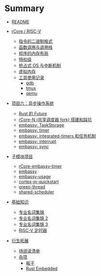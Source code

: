 # Summary

- [README](README.md)
- [rCore / RISC-V]()
  - [指令的二进制格式](rcore-instruction-binary.md)
  - [函数调用与调用栈](rcore-function-call.md)
  - [程序的内存布局](rcore-memory-layout.md)
  - [特权级](rcore-privilege.md)
  - [抢占式 OS 与中断机制](rcore-os-multiprograms.md)
  - [虚拟内存](rcore-virtual-memory.md)
  - [工具使用记录]()
    - [gdb](rcore-gdb.md)
    - [tmux](rcore-tmux.md)
    - [qemu](rcore-qemu.md)

- [项目六：异步操作系统](async-os.md)
  - [Rust 的 Future](async-os-rust-futures.md)
  - [rCore-N (共享调度器 fork) 搭建和踩坑](async-os-dev-log_rCore-N.md)
  - [embassy: TaskStorage](./embassy-task.md)
  - [embassy: timer](embassy-timer.md)
  - [embassy: integrated-timers 和任务机制](./embassy-integrated-timers.md)
  - [embassy: interrupt](./embassy-interrupt.md)
  - [embassy: sync](./embassy-sync.md)

- [子模块项目](./submodules.md)
  - [rCore-embassy-timer](./rCore-embassy-timer.md)
  - [embassy](./embassy.md)
  - [embassy-usage](embassy-usage.md)
  - [cortex-m-quickstart](cortex-m-quickstart.md)
  - [green-thread](./green-thread.md)
  - [shared-scheduler](./shared-scheduler.md)

- [基础知识]()
  - [专业名词集锦](./terminology.md)
  - [专业名词集锦 2](./terminology2.md)
  - [专业名词集锦 3](./terminology3.md)
  - [RISC-V 定时器](riscv-timer.md)

- [衍生拓展](./after-class/index.md)
  - [待阅读清单](./after-class/todo-readling-list.md)
  - [杂项]()
    - [板子](./after-class/board.md)
    - [Rust Embedded](./after-class/rust-embedded.md)

